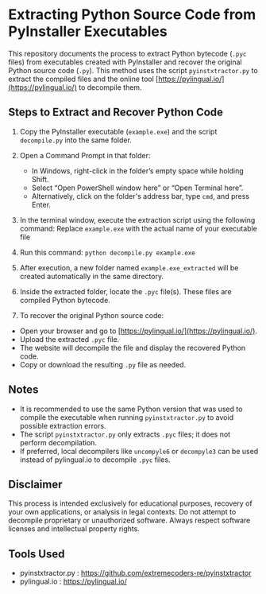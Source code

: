 # Extracting Python Source Code from PyInstaller Executables

This repository documents the process to extract Python bytecode (`.pyc` files) from executables created with PyInstaller and recover the original Python source code (`.py`). This method uses the script `pyinstxtractor.py` to extract the compiled files and the online tool [https://pylingual.io/](https://pylingual.io/) to decompile them.

## Steps to Extract and Recover Python Code

1. Copy the PyInstaller executable (`example.exe`) and the script `decompile.py` into the same folder.

2. Open a Command Prompt in that folder:
   - In Windows, right-click in the folder’s empty space while holding Shift.
   - Select “Open PowerShell window here” or “Open Terminal here”.
   - Alternatively, click on the folder's address bar, type `cmd`, and press Enter.

3. In the terminal window, execute the extraction script using the following command:
   Replace `example.exe` with the actual name of your executable file

 4. Run this command: `python decompile.py example.exe`

5. After execution, a new folder named `example.exe_extracted` will be created automatically in the same directory.

6. Inside the extracted folder, locate the `.pyc` file(s). These files are compiled Python bytecode.

7. To recover the original Python source code:
- Open your browser and go to [https://pylingual.io/](https://pylingual.io/).
- Upload the extracted `.pyc` file.
- The website will decompile the file and display the recovered Python code.
- Copy or download the resulting `.py` file as needed.

## Notes

- It is recommended to use the same Python version that was used to compile the executable when running `pyinstxtractor.py` to avoid possible extraction errors.
- The script `pyinstxtractor.py` only extracts `.pyc` files; it does not perform decompilation.
- If preferred, local decompilers like `uncompyle6` or `decompyle3` can be used instead of pylingual.io to decompile `.pyc` files.

## Disclaimer

This process is intended exclusively for educational purposes, recovery of your own applications, or analysis in legal contexts. Do not attempt to decompile proprietary or unauthorized software. Always respect software licenses and intellectual property rights.

## Tools Used

- pyinstxtractor.py : https://github.com/extremecoders-re/pyinstxtractor
- pylingual.io : https://pylingual.io/
